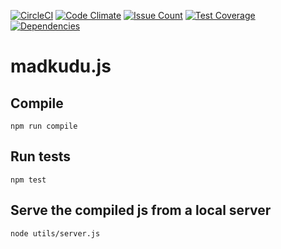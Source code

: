 [![CircleCI](https://circleci.com/gh/MadKudu/madkudu.js/tree/master.svg?style=svg)](https://circleci.com/gh/MadKudu/madkudu.js/tree/master)
[![Code Climate](https://codeclimate.com/github/MadKudu/madkudu.js/badges/gpa.svg)](https://codeclimate.com/github/MadKudu/madkudu.js)
[![Issue Count](https://codeclimate.com/github/MadKudu/madkudu.js/badges/issue_count.svg)](https://codeclimate.com/github/MadKudu/madkudu.js)
[![Test Coverage](https://codeclimate.com/github/MadKudu/madkudu.js/badges/coverage.svg)](https://codeclimate.com/github/MadKudu/madkudu.js/coverage)
[![Dependencies](https://david-dm.org/MadKudu/madkudu.js.svg)](https://david-dm.org/MadKudu/madkudu.js)

# madkudu.js

## Compile

```
npm run compile
```

## Run tests

```
npm test
```

## Serve the compiled js from a local server

```
node utils/server.js
```
